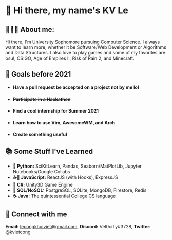 # 👋 Hi there, my name's KV Le

## 👨🏻‍💻 About me:

Hi there, I'm University Sophomore pursuing Computer Science.
I always want to learn more, whether it be Software/Web Development or
Algorithms and Data Structures. I also love to play games and some of
my favorites are: osu!, CS:GO, Age of Empires II, Risk of Rain 2, and
Minecraft.

## 🥇 Goals before 2021

- #### Have a pull request be accepted on a project not by me lol
- #### ~~Participate in a Hackathon~~
- #### Find a cool internship for Summer 2021
- #### Learn how to use Vim, AwesomeWM, and Arch
- #### Create something useful

## 📚 Some Stuff I've Learned

- **🐍 Python:** SciKitLearn, Pandas, Seaborn/MatPlotLib,
Jupyter Notebooks/Google Collabs
- **☕📜 JavaScript:** ReactJS (with Hooks), ExpressJS
- **🎼 C#:** Unity3D Game Engine
- **💾 SQL/NoSQL:** PostgreSQL, SQLite, MongoDB, Firestore, Redis
- **☕ Java:** The quintessential College CS language

## 🔌 Connect with me
**Email:** lecongkhoiviet@gmail.com, **Discord:** Vel0ciTy#3728,
**Twitter:** @kvietcong
